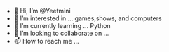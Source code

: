 - 👋 Hi, I’m @Yeetmini
- 👀 I’m interested in ... games,shows, and computers
- 🌱 I’m currently learning ... Python
- 💞️ I’m looking to collaborate on ...
- 📫 How to reach me ...

<!---
Yeetmini/Yeetmini is a ✨ special ✨ repository because its `README.md` (this file) appears on your GitHub profile.
You can click the Preview link to take a look at your changes.
--->
